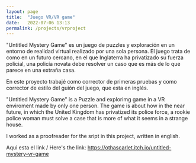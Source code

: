 ```yaml
---
layout: page
title:  "Juego VR/VR game"
date:   2022-07-06 13:13
permalink: /projects/vrproject
---
```

"Untitled Mystery Game" es un juego de puzzles y exploración en un entorno de realidad virtual realizado por una sola persona. El juego trata de como en un futuro cercano, en el que Inglaterra ha privatizado su fuerza policial, una policía novata debe resolver un caso que es más de lo que parece en una extraña casa. 

En este proyecto trabajé como corrector de primeras pruebas y como corrector de estilo del guión del juego, que esta en inglés.


"Untitled Mystery Game" is a Puzzle and explorimg game in a VR enviroment made by only one person. The game is about how in the near future, in which the United Kingdom has privatized its police force, a rookie police woman must solve a case that is more of what it seems in a strange house. 

I worked as a proofreader for the sript in this project, written in english. 

Aqui esta el link / Here's the link: <https://othascarlet.itch.io/untitled-mystery-vr-game>